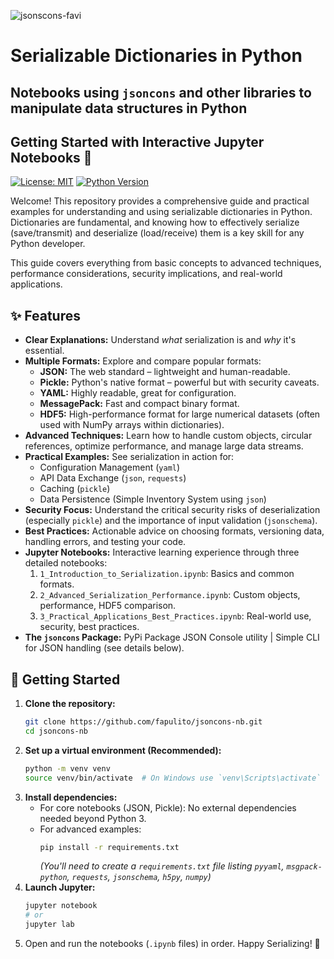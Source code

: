 ![jsonscons-favi](https://github.com/user-attachments/assets/f40c0a43-9b4a-40e6-9b55-0a9093816db0)

# Serializable Dictionaries in Python

## Notebooks using ``jsoncons`` and other libraries to manipulate data structures in Python

## Getting Started with Interactive Jupyter Notebooks 📖

[![License: MIT](https://img.shields.io/badge/License-MIT-yellow.svg)](https://opensource.org/licenses/MIT)
[![Python Version](https://img.shields.io/badge/python-3.7%2B-blue.svg)](https://www.python.org/)

<!-- [![Build Status](https://travis-ci.org/your_username/your_repo.svg?branch=main)](https://travis-ci.org/your_username/your_repo) -->

Welcome! This repository provides a comprehensive guide and practical examples for understanding and using serializable dictionaries in Python. Dictionaries are fundamental, and knowing how to effectively serialize (save/transmit) and deserialize (load/receive) them is a key skill for any Python developer.

This guide covers everything from basic concepts to advanced techniques, performance considerations, security implications, and real-world applications.

## ✨ Features

*   **Clear Explanations:** Understand *what* serialization is and *why* it's essential.
*   **Multiple Formats:** Explore and compare popular formats:
    *   **JSON:** The web standard – lightweight and human-readable.
    *   **Pickle:** Python's native format – powerful but with security caveats.
    *   **YAML:** Highly readable, great for configuration.
    *   **MessagePack:** Fast and compact binary format.
    *   **HDF5:** High-performance format for large numerical datasets (often used with NumPy arrays within dictionaries).
*   **Advanced Techniques:** Learn how to handle custom objects, circular references, optimize performance, and manage large data streams.
*   **Practical Examples:** See serialization in action for:
    *   Configuration Management (`yaml`)
    *   API Data Exchange (`json`, `requests`)
    *   Caching (`pickle`)
    *   Data Persistence (Simple Inventory System using `json`)
*   **Security Focus:** Understand the critical security risks of deserialization (especially `pickle`) and the importance of input validation (`jsonschema`).
*   **Best Practices:** Actionable advice on choosing formats, versioning data, handling errors, and testing your code.
*   **Jupyter Notebooks:** Interactive learning experience through three detailed notebooks:
    1.  `1_Introduction_to_Serialization.ipynb`: Basics and common formats.
    2.  `2_Advanced_Serialization_Performance.ipynb`: Custom objects, performance, HDF5 comparison.
    3.  `3_Practical_Applications_Best_Practices.ipynb`: Real-world use, security, best practices.
*   **The `jsoncons` Package:** PyPi Package JSON Console utility | Simple CLI for JSON handling (see details below).

## 🚀 Getting Started

1.  **Clone the repository:**
    ```bash
    git clone https://github.com/fapulito/jsoncons-nb.git
    cd jsoncons-nb
    ```
2.  **Set up a virtual environment (Recommended):**
    ```bash
    python -m venv venv
    source venv/bin/activate  # On Windows use `venv\Scripts\activate`
    ```
3.  **Install dependencies:**
    *   For core notebooks (JSON, Pickle): No external dependencies needed beyond Python 3.
    *   For advanced examples:
        ```bash
        pip install -r requirements.txt
        ```
        *(You'll need to create a `requirements.txt` file listing `pyyaml`, `msgpack-python`, `requests`, `jsonschema`, `h5py`, `numpy`)*
4.  **Launch Jupyter:**
    ```bash
    jupyter notebook
    # or
    jupyter lab
    ```
5.  Open and run the notebooks (`.ipynb` files) in order. Happy Serializing! 🎉

